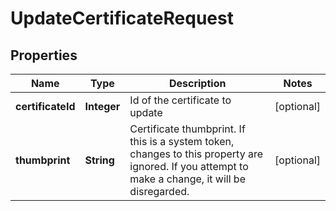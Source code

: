 

# UpdateCertificateRequest


## Properties

| Name | Type | Description | Notes |
|------------ | ------------- | ------------- | -------------|
|**certificateId** | **Integer** | Id of the certificate to update |  [optional] |
|**thumbprint** | **String** | Certificate thumbprint.  If this is a system token, changes to this property are ignored.  If you attempt to make a change, it will be disregarded. |  [optional] |



